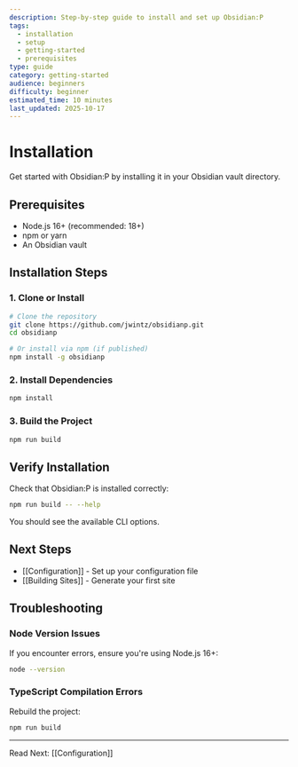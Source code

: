 ```yaml
---
description: Step-by-step guide to install and set up Obsidian:P
tags:
  - installation
  - setup
  - getting-started
  - prerequisites
type: guide
category: getting-started
audience: beginners
difficulty: beginner
estimated_time: 10 minutes
last_updated: 2025-10-17
---
```


# Installation

Get started with Obsidian:P by installing it in your Obsidian vault directory.

## Prerequisites

- Node.js 16+ (recommended: 18+)
- npm or yarn
- An Obsidian vault

## Installation Steps

### 1. Clone or Install

```bash
# Clone the repository
git clone https://github.com/jwintz/obsidianp.git
cd obsidianp

# Or install via npm (if published)
npm install -g obsidianp
```

### 2. Install Dependencies

```bash
npm install
```

### 3. Build the Project

```bash
npm run build
```

## Verify Installation

Check that Obsidian:P is installed correctly:

```bash
npm run build -- --help
```

You should see the available CLI options.

## Next Steps

- [[Configuration]] - Set up your configuration file
- [[Building Sites]] - Generate your first site

## Troubleshooting

### Node Version Issues

If you encounter errors, ensure you're using Node.js 16+:

```bash
node --version
```

### TypeScript Compilation Errors

Rebuild the project:

```bash
npm run build
```

---

Read Next: [[Configuration]]
